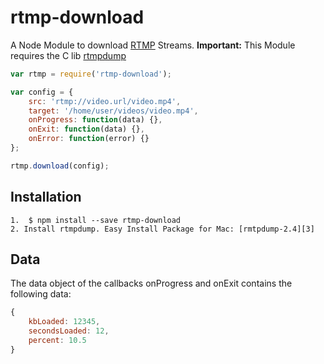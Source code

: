 rtmp-download
=============

A Node Module to download [RTMP][1] Streams.
**Important:** This Module requires the C lib [rtmpdump][2]


```javascript
var rtmp = require('rtmp-download');

var config = {
	src: 'rtmp://video.url/video.mp4',
	target: '/home/user/videos/video.mp4',
	onProgress: function(data) {},
	onExit: function(data) {},
	onError: function(error) {}
};

rtmp.download(config);
```
## Installation
	1. 	$ npm install --save rtmp-download
	2. Install rtmpdump. Easy Install Package for Mac: [rmtpdump-2.4][3]

## Data
The data object of the callbacks onProgress and onExit contains the following data:

```javascript
{
	kbLoaded: 12345,
	secondsLoaded: 12,
	percent: 10.5
}
```

  [1]: http://en.wikipedia.org/wiki/Real_Time_Messaging_Protocol
  [2]: http://rtmpdump.mplayerhq.hu/
  [3]: http://trick77.com/wp-content/uploads/2008/01/rtmpdump-2.4_mac_os.zip